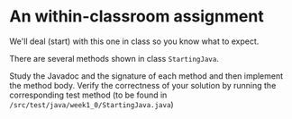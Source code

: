 # An within-classroom assignment

We'll deal (start) with this one in class so you know what to expect.

There are several methods shown in class `StartingJava`.

Study the Javadoc and the signature of each method and then implement the method body.
Verify the correctness of your solution by running the corresponding test method 
(to be found in `/src/test/java/week1_0/StartingJava.java`)


